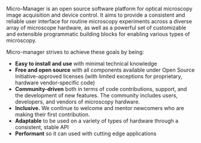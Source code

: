 Micro-Manager is an open source software platform for optical microscopy image acquisition and device control. It aims to provide a consistent and reliable user interface for routine microscopy experiments across a diverse array of microscope hardware, as well as a powerful set of customizable and extensible programmatic building blocks for enabling various types of microscopy.

Micro-manager strives to achieve these goals by being:

- **Easy to install and use** with minimal technical knowledge
- **Free and open source** with all components available under Open Source Initiative-approved licenses (with limited exceptions for proprietary, hardware vendor-specific code)
- **Community-driven** both in terms of code contributions, support, and the development of new features. The community includes users, developers, and vendors of microscopy hardware.
- **Inclusive.** We continue to welcome and mentor newcomers who are making their first contribution.
- **Adaptable** to be used on a variety of types of hardware through a consistent, stable API
- **Performant** so it can used with cutting edge applications
